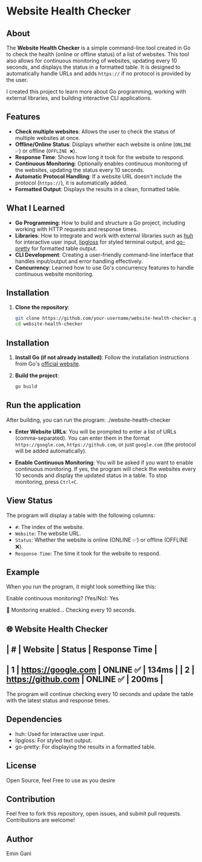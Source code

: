 # Website Health Checker

## About

The **Website Health Checker** is a simple command-line tool created in Go to check the health (online or offline status) of a list of websites. This tool also allows for continuous monitoring of websites, updating every 10 seconds, and displays the status in a formatted table. It is designed to automatically handle URLs and adds `https://` if no protocol is provided by the user.

I created this project to learn more about Go programming, working with external libraries, and building interactive CLI applications.

## Features

- **Check multiple websites**: Allows the user to check the status of multiple websites at once.
- **Offline/Online Status**: Displays whether each website is online (`ONLINE ✅`) or offline (`OFFLINE ❌`).
- **Response Time**: Shows how long it took for the website to respond.
- **Continuous Monitoring**: Optionally enables continuous monitoring of the websites, updating the status every 10 seconds.
- **Automatic Protocol Handling**: If a website URL doesn't include the protocol (`https://`), it is automatically added.
- **Formatted Output**: Displays the results in a clean, formatted table.

## What I Learned

- **Go Programming**: How to build and structure a Go project, including working with HTTP requests and response times.
- **Libraries**: How to integrate and work with external libraries such as [huh](https://github.com/charmbracelet/huh) for interactive user input, [lipgloss](https://github.com/charmbracelet/lipgloss) for styled terminal output, and [go-pretty](https://github.com/jedib0t/go-pretty) for formatted table output.
- **CLI Development**: Creating a user-friendly command-line interface that handles input/output and error handling effectively.
- **Concurrency**: Learned how to use Go's concurrency features to handle continuous website monitoring.

## Installation

1. **Clone the repository**:
   ```bash
   git clone https://github.com/your-username/website-health-checker.git
   cd website-health-checker

## Installation

1. **Install Go (if not already installed)**:
   Follow the installation instructions from Go's [official website](https://golang.org/doc/install).

2. **Build the project**:
   ```bash
   go build

## Run the application

After building, you can run the program:
./website-health-checker

- **Enter Website URLs**: You will be prompted to enter a list of URLs (comma-separated). You can enter them in the format `https://google.com`, `https://github.com`, or just `google.com` (the protocol will be added automatically).

- **Enable Continuous Monitoring**: You will be asked if you want to enable continuous monitoring. If yes, the program will check the websites every 10 seconds and display the updated status in a table. To stop monitoring, press `Ctrl+C`.

## View Status

The program will display a table with the following columns:

- `#`: The index of the website.
- `Website`: The website URL.
- `Status`: Whether the website is online (ONLINE ✅) or offline (OFFLINE ❌).
- `Response Time`: The time it took for the website to respond.

## Example

When you run the program, it might look something like this:

Enable continuous monitoring? (Yes/No): Yes

🔄 Monitoring enabled... Checking every 10 seconds.

🌐 Website Health Checker
-------------------------------------------
| # | Website            | Status   | Response Time |
-------------------------------------------
| 1 | https://google.com  | ONLINE ✅ | 134ms         |
| 2 | https://github.com  | ONLINE ✅ | 200ms         |
-------------------------------------------


The program will continue checking every 10 seconds and update the table with the latest status and response times.

## Dependencies

 - huh: Used for interactive user input.
 - lipgloss: For styled text output.
 - go-pretty: For displaying the results in a formatted table.

## License

Open Source, feel Free to use as you desire

## Contribution

Feel free to fork this repository, open issues, and submit pull requests. Contributions are welcome!

## Author

Emin Gani
